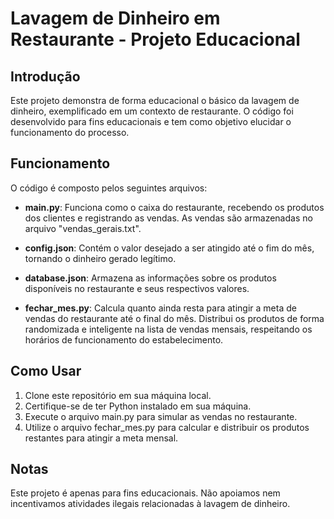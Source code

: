# Lavagem de Dinheiro em Restaurante - Projeto Educacional

## Introdução

Este projeto demonstra de forma educacional o básico da lavagem de dinheiro, exemplificado em um contexto de restaurante. O código foi desenvolvido para fins educacionais e tem como objetivo elucidar o funcionamento do processo.

## Funcionamento

O código é composto pelos seguintes arquivos:

- **main.py**: Funciona como o caixa do restaurante, recebendo os produtos dos clientes e registrando as vendas. As vendas são armazenadas no arquivo "vendas_gerais.txt".

- **config.json**: Contém o valor desejado a ser atingido até o fim do mês, tornando o dinheiro gerado legítimo.

- **database.json**: Armazena as informações sobre os produtos disponíveis no restaurante e seus respectivos valores.

- **fechar_mes.py**: Calcula quanto ainda resta para atingir a meta de vendas do restaurante até o final do mês. Distribui os produtos de forma randomizada e inteligente na lista de vendas mensais, respeitando os horários de funcionamento do estabelecimento.

## Como Usar

1. Clone este repositório em sua máquina local.
2. Certifique-se de ter Python instalado em sua máquina.
3. Execute o arquivo main.py para simular as vendas no restaurante.
4. Utilize o arquivo fechar_mes.py para calcular e distribuir os produtos restantes para atingir a meta mensal.

## Notas

Este projeto é apenas para fins educacionais. Não apoiamos nem incentivamos atividades ilegais relacionadas à lavagem de dinheiro.
